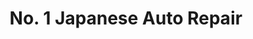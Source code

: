 ---
title: "No. 1 Japanese Auto Repair"
url: /seattle/no-1-japanese-auto-repair/
shop: Autowerkstatt
---